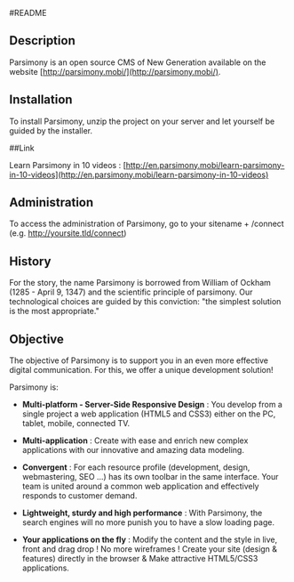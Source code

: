 #README

## Description

Parsimony is an open source CMS of New Generation available on the website [http://parsimony.mobi/](http://parsimony.mobi/).

## Installation

To install Parsimony, unzip the project on your server and let yourself be guided by the installer.

##Link

Learn Parsimony in 10 videos : [http://en.parsimony.mobi/learn-parsimony-in-10-videos](http://en.parsimony.mobi/learn-parsimony-in-10-videos)

## Administration

To access the administration of Parsimony, go to your sitename + /connect (e.g. http://yoursite.tld/connect)

## History

For the story, the name Parsimony is borrowed from William of Ockham (1285 - April 9, 1347) and the scientific principle of parsimony.
Our technological choices are guided by this conviction: "the simplest solution is the most appropriate."

## Objective

The objective of Parsimony is to support you in an even more effective digital communication.
For this, we offer a unique development solution!

Parsimony is:

* **Multi-platform - Server-Side Responsive Design** :
You develop from a single project a web application (HTML5 and CSS3) either on the PC, tablet, mobile, connected TV.
 
* **Multi-application** : 
Create with ease and enrich new complex applications with our innovative and amazing data modeling.
 
* **Convergent** : 
For each resource profile (development, design, webmastering, SEO ...) has its own toolbar in the same interface.
Your team is united around a common web application and effectively responds to customer demand. 

* **Lightweight, sturdy and high performance** :
With Parsimony, the search engines will no more punish you to have a slow loading page.

* **Your applications on the fly** : Modify the content and the style in live, front and drag drop !
No more wireframes ! Create your site (design & features) directly in the browser & Make attractive HTML5/CSS3 applications.


